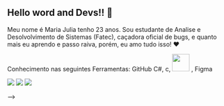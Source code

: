 Hello word and Devs!! 👋
-----------------------------------------------------------------------------------------------------------------------------------------------------------------------------------

Meu nome é Maria Julia tenho 23 anos. Sou estudante de Analise e Desolvolvimento de Sistemas (Fatec), caçadora oficial de bugs, e quanto mais eu aprendo e passo raiva, porém, eu amo tudo isso! ❤


Conhecimento nas seguintes Ferramentas:
GitHub
C#,
c,
<img src="https://cdn.jsdelivr.net/gh/devicons/devicon/icons/java/java-original.svg" width="40" height="40"/> ,
Figma
          




<div>

<a href="https://instagram.com/seu-usuário-instagram-aqui" target="_blank"><img src="https://img.shields.io/badge/-Instagram-%23E4405F?style=for-the-badge&logo=instagram&logoColor=white" target="_blank"></a>
<a href = "mailto:majujucamp@gmail.com"><img src="https://img.shields.io/badge/Gmail-D14836?style=for-the-badge&logo=gmail&logoColor=white" target="_blank"></a>
<a href="https://www.linkedin.com/in/maria-julia-campanha-6776a4219" target="_blank"><img src="https://img.shields.io/badge/-LinkedIn-%230077B5?style=for-the-badge&logo=linkedin&logoColor=white" target="_blank"></a>   
</div>
-->
